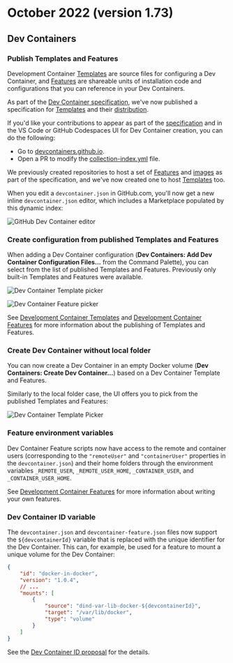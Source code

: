 # October 2022 (version 1.73)

## Dev Containers

### Publish Templates and Features

Development Container [Templates](https://github.com/devcontainers/templates) are source files for configuring a Dev Container, and [Features](https://github.com/devcontainers/features) are shareable units of installation code and configurations that you can reference in your Dev Containers.

As part of the [Dev Container specification](https://containers.dev/), we've now published a specification for [Templates](https://containers.dev/implementors/templates/) and their [distribution](https://containers.dev/implementors/templates-distribution/).

If you'd like your contributions to appear as part of the [specification](https://containers.dev/collections) and in the VS Code or GitHub Codespaces UI for Dev Container creation, you can do the following:

* Go to [devcontainers.github.io](https://github.com/devcontainers/devcontainers.github.io).
* Open a PR to modify the [collection-index.yml](https://github.com/devcontainers/devcontainers.github.io/blob/gh-pages/_data/collection-index.yml) file.

We previously created repositories to host a set of [Features](https://github.com/devcontainers/features) and [images](https://github.com/devcontainers/images) as part of the specification, and we've now created one to host [Templates](https://github.com/devcontainers/templates) too.

When you edit a `devcontainer.json` in GitHub.com, you'll now get a new inline `devcontainer.json` editor, which includes a Marketplace populated by this dynamic index:

![GitHub Dev Container editor](images/1_73/dev-container-gh-editor.png)

### Create configuration from published Templates and Features

When adding a Dev Container configuration (**Dev Containers: Add Dev Container Configuration Files...** from the Command Palette), you can select from the list of published Templates and Features. Previously only built-in Templates and Features were available.

![Dev Container Template picker](images/1_73/dev-container-template-picker.png)

![Dev Container Feature picker](images/1_73/dev-container-feature-picker.png)

See [Development Container Templates](https://github.com/devcontainers/templates) and [Development Container Features](https://github.com/devcontainers/features) for more information about the publishing of Templates and Features.

### Create Dev Container without local folder

You can now create a Dev Container in an empty Docker volume (**Dev Containers: Create Dev Container...**) based on a Dev Container Template and Features.

Similarly to the local folder case, the UI offers you to pick from the published Templates and Features:

![Dev Container Template Picker](images/1_73/create-dev-container.png)

### Feature environment variables

Dev Container Feature scripts now have access to the remote and container users (corresponding to the `"remoteUser"` and `"containerUser"` properties in the `devcontainer.json`) and their home folders through the environment variables `_REMOTE_USER`, `_REMOTE_USER_HOME`, `_CONTAINER_USER`, and `_CONTAINER_USER_HOME`.

See [Development Container Features](https://github.com/devcontainers/features) for more information about writing your own features.

### Dev Container ID variable

The `devcontainer.json` and `devcontainer-feature.json` files now support the `${devcontainerId}` variable that is replaced with the unique identifier for the Dev Container. This can, for example, be used for a feature to mount a unique volume for the Dev Container:

```json
{
    "id": "docker-in-docker",
    "version": "1.0.4",
    // ...
    "mounts": [
        {
            "source": "dind-var-lib-docker-${devcontainerId}",
            "target": "/var/lib/docker",
            "type": "volume"
        }
    ]
}
```

See the [Dev Container ID proposal](https://github.com/devcontainers/spec/blob/0ba05dda33eaa11fd1dfb93ccc09665b4ce7ac00/proposals/devcontainer-id-variable.md) for the details.
